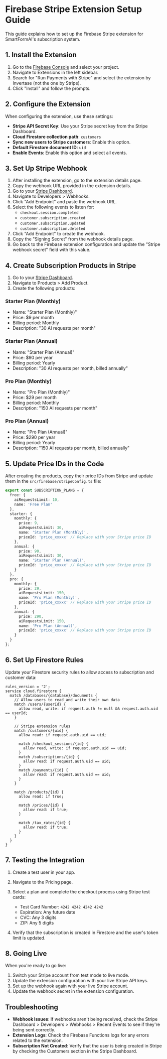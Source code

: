 # Firebase Stripe Extension Setup Guide

This guide explains how to set up the Firebase Stripe extension for SmartFormAI's subscription system.

## 1. Install the Extension

1. Go to the [Firebase Console](https://console.firebase.google.com/) and select your project.
2. Navigate to Extensions in the left sidebar.
3. Search for "Run Payments with Stripe" and select the extension by Invertase (not the one by Stripe).
4. Click "Install" and follow the prompts.

## 2. Configure the Extension

When configuring the extension, use these settings:

- **Stripe API Secret Key**: Use your Stripe secret key from the Stripe Dashboard.
- **Cloud Firestore collection path**: `customers`
- **Sync new users to Stripe customers**: Enable this option.
- **Default Firestore document ID**: `uid`
- **Enable Events**: Enable this option and select all events.

## 3. Set Up Stripe Webhook

1. After installing the extension, go to the extension details page.
2. Copy the webhook URL provided in the extension details.
3. Go to your [Stripe Dashboard](https://dashboard.stripe.com/).
4. Navigate to Developers > Webhooks.
5. Click "Add Endpoint" and paste the webhook URL.
6. Select the following events to listen for:
   - `checkout.session.completed`
   - `customer.subscription.created`
   - `customer.subscription.updated`
   - `customer.subscription.deleted`
7. Click "Add Endpoint" to create the webhook.
8. Copy the "Signing Secret" from the webhook details page.
9. Go back to the Firebase extension configuration and update the "Stripe webhook secret" field with this value.

## 4. Create Subscription Products in Stripe

1. Go to your [Stripe Dashboard](https://dashboard.stripe.com/).
2. Navigate to Products > Add Product.
3. Create the following products:

### Starter Plan (Monthly)
- Name: "Starter Plan (Monthly)"
- Price: $9 per month
- Billing period: Monthly
- Description: "30 AI requests per month"

### Starter Plan (Annual)
- Name: "Starter Plan (Annual)"
- Price: $90 per year
- Billing period: Yearly
- Description: "30 AI requests per month, billed annually"

### Pro Plan (Monthly)
- Name: "Pro Plan (Monthly)"
- Price: $29 per month
- Billing period: Monthly
- Description: "150 AI requests per month"

### Pro Plan (Annual)
- Name: "Pro Plan (Annual)"
- Price: $290 per year
- Billing period: Yearly
- Description: "150 AI requests per month, billed annually"

## 5. Update Price IDs in the Code

After creating the products, copy their price IDs from Stripe and update them in the `src/firebase/stripeConfig.ts` file:

```typescript
export const SUBSCRIPTION_PLANS = {
  free: {
    aiRequestsLimit: 10,
    name: 'Free Plan'
  },
  starter: {
    monthly: {
      price: 9,
      aiRequestsLimit: 30,
      name: 'Starter Plan (Monthly)',
      priceId: 'price_xxxxx' // Replace with your Stripe price ID
    },
    annual: {
      price: 90,
      aiRequestsLimit: 30,
      name: 'Starter Plan (Annual)',
      priceId: 'price_xxxxx' // Replace with your Stripe price ID
    }
  },
  pro: {
    monthly: {
      price: 29,
      aiRequestsLimit: 150,
      name: 'Pro Plan (Monthly)',
      priceId: 'price_xxxxx' // Replace with your Stripe price ID
    },
    annual: {
      price: 290,
      aiRequestsLimit: 150,
      name: 'Pro Plan (Annual)',
      priceId: 'price_xxxxx' // Replace with your Stripe price ID
    }
  }
};
```

## 6. Set Up Firestore Rules

Update your Firestore security rules to allow access to subscription and customer data:

```
rules_version = '2';
service cloud.firestore {
  match /databases/{database}/documents {
    // Allow users to read and write their own data
    match /users/{userId} {
      allow read, write: if request.auth != null && request.auth.uid == userId;
    }
    
    // Stripe extension rules
    match /customers/{uid} {
      allow read: if request.auth.uid == uid;

      match /checkout_sessions/{id} {
        allow read, write: if request.auth.uid == uid;
      }
      match /subscriptions/{id} {
        allow read: if request.auth.uid == uid;
      }
      match /payments/{id} {
        allow read: if request.auth.uid == uid;
      }
    }

    match /products/{id} {
      allow read: if true;

      match /prices/{id} {
        allow read: if true;
      }

      match /tax_rates/{id} {
        allow read: if true;
      }
    }
  }
}
```

## 7. Testing the Integration

1. Create a test user in your app.
2. Navigate to the Pricing page.
3. Select a plan and complete the checkout process using Stripe test cards:
   - Test Card Number: `4242 4242 4242 4242`
   - Expiration: Any future date
   - CVC: Any 3 digits
   - ZIP: Any 5 digits

4. Verify that the subscription is created in Firestore and the user's token limit is updated.

## 8. Going Live

When you're ready to go live:

1. Switch your Stripe account from test mode to live mode.
2. Update the extension configuration with your live Stripe API keys.
3. Set up the webhook again with your live Stripe account.
4. Update the webhook secret in the extension configuration.

## Troubleshooting

- **Webhook Issues**: If webhooks aren't being received, check the Stripe Dashboard > Developers > Webhooks > Recent Events to see if they're being sent correctly.
- **Extension Logs**: Check the Firebase Functions logs for any errors related to the extension.
- **Subscription Not Created**: Verify that the user is being created in Stripe by checking the Customers section in the Stripe Dashboard. 